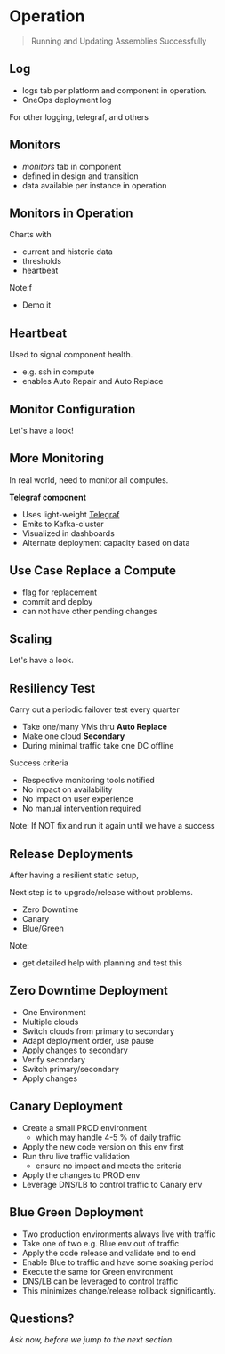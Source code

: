 # Operation

> Running and Updating Assemblies Successfully

<!--- vertical -->

## Log

- logs tab per platform and component in operation.
- OneOps deployment log

For other logging, telegraf, and others

<!--- vertical -->

## Monitors

- _monitors_ tab in component 
- defined in design and transition
- data available per instance in operation

<!--- vertical -->

## Monitors in Operation

Charts with

- current and historic data
- thresholds
- heartbeat

Note:f
- Demo it

<!--- vertical -->

## Heartbeat

Used to signal component health.

- e.g. ssh in compute
- enables Auto Repair and Auto Replace

<!--- vertical -->

## Monitor Configuration

Let's have a look!

<!--- vertical -->

## More Monitoring

In real world, need to monitor all computes.

__Telegraf component__

- Uses light-weight [Telegraf](https://github.com/influxdata/telegraf)
- Emits to Kafka-cluster
- Visualized in dashboards
- Alternate deployment capacity based on data

<!--- vertical -->

## Use Case Replace a Compute

- flag for replacement
- commit and deploy
- can not have other pending changes

<!--- vertical -->

## Scaling

Let's have a look.

<!--- vertical -->

## Resiliency Test

Carry out a periodic failover test every quarter

- Take one/many VMs thru __Auto Replace__
-  Make one cloud __Secondary__
-  During minimal traffic take one DC offline

Success criteria

- Respective monitoring tools notified
- No impact on availability
- No impact on user experience
- No manual intervention required

Note:
If NOT fix and run it again until we have a success

<!--- vertical -->

## Release Deployments

After having a resilient static setup,

Next step is to upgrade/release without problems.

- Zero Downtime
- Canary
- Blue/Green

Note:
- get detailed help with planning and test this

<!--- vertical -->

## Zero Downtime Deployment

- One Environment
- Multiple clouds
- Switch clouds from primary to secondary
- Adapt deployment order, use pause
- Apply changes to secondary
- Verify secondary
- Switch primary/secondary
- Apply changes 

<!--- vertical -->

## Canary Deployment

- Create a small PROD environment
  - which may handle 4-5 % of daily traffic
- Apply the new code version on this env first
- Run thru live traffic validation
  - ensure no impact and meets the criteria
- Apply the changes to PROD env
- Leverage DNS/LB to control traffic to Canary env

<!--- vertical -->

## Blue Green Deployment

- Two production environments always live with traffic
- Take one of two e.g. Blue env out of traffic
- Apply the code release and validate end to end
- Enable Blue to traffic and have some soaking period
- Execute the same for Green environment
- DNS/LB can be leveraged to control traffic
- This minimizes change/release rollback significantly.

<!--- vertical -->

## Questions? 

<em class="yellow">Ask now, before we jump to the next section.</em>

